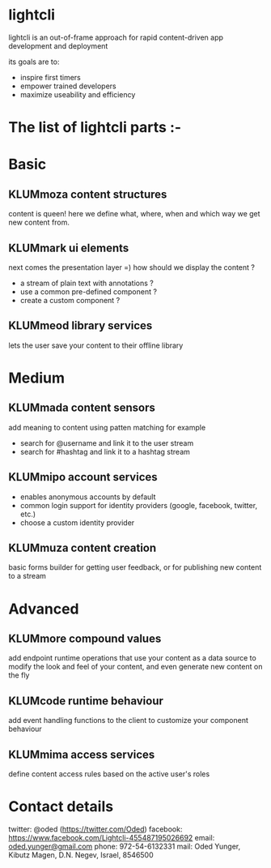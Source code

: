 # lightcli

lightcli is an out-of-frame approach for rapid content-driven app development and deployment

its goals are to:
- inspire first timers
- empower trained developers
- maximize useability and efficiency

# The list of lightcli parts :-

# Basic

## KLUMmoza content structures
content is queen!
here we define what, where, when and which way we get new content from.

## KLUMmark ui elements
next comes the presentation layer =)
how should we display the content ?
- a stream of plain text with annotations ?
- use a common pre-defined component ?
- create a custom component ?

## KLUMmeod library services
lets the user save your content to their offline library

# Medium

## KLUMmada content sensors
add meaning to content using patten matching
for example
- search for @username and link it to the user stream
- search for #hashtag and link it to a hashtag stream

## KLUMmipo account services
- enables anonymous accounts by default
- common login support for identity providers (google, facebook, twitter, etc.)
- choose a custom identity provider

## KLUMmuza content creation
basic forms builder for getting user feedback, or for publishing new content to a stream

# Advanced 

## KLUMmore compound values
add endpoint runtime operations that use your content as a data source
to modify the look and feel of your content, and even generate new content on the fly

## KLUMcode runtime behaviour
add event handling functions to the client to customize your component behaviour

## KLUMmima access services
define content access rules based on the active user's roles

# Contact details
twitter: @oded (https://twitter.com/Oded)
facebook: https://www.facebook.com/Lightcli-455487195026692
email: oded.yunger@gmail.com
phone: 972-54-6132331
mail: Oded Yunger, Kibutz Magen, D.N. Negev, Israel, 8546500
